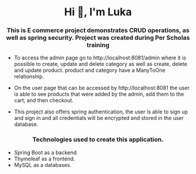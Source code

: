 <h1 align="center">Hi 👋, I'm Luka</h1>
<h3 align="center">This is E commerce project demonstrates CRUD operations,
as well as spring security. Project was created during Per Scholas training</h3>

* To access the admin page go to http://localhost:8081/admin where it is possible to create,  update and delete category as well as create, delete and update product. product and category have a ManyToOne relationship.

* On the user page that can be accessed by http://localhost:8081 the user is able to see products that were added by the admin, add them to the cart, and then checkout.

* This project also offers spring authentication, the user is able to sign up and sign in and all credentials will be encrypted and stored in the user database.


<h3 align="center">Technologies used to create this application.</h3>

* Spring Boot as a backend.
* Thymeleaf as a frontend.
* MySQL as a databases.
